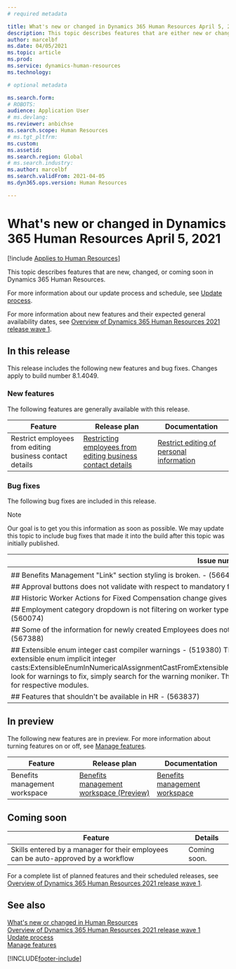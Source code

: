 ```yaml
---
# required metadata

title: What's new or changed in Dynamics 365 Human Resources April 5, 2021
description: This topic describes features that are either new or changed in Microsoft Dynamics 365 Human Resources for April 5, 2021.
author: marcelbf
ms.date: 04/05/2021
ms.topic: article
ms.prod:
ms.service: dynamics-human-resources
ms.technology:

# optional metadata

ms.search.form:
# ROBOTS:
audience: Application User
# ms.devlang:
ms.reviewer: anbichse
ms.search.scope: Human Resources
# ms.tgt_pltfrm:
ms.custom:
ms.assetid:
ms.search.region: Global
# ms.search.industry:
ms.author: marcelbf
ms.search.validFrom: 2021-04-05
ms.dyn365.ops.version: Human Resources

---
```


# What's new or changed in Dynamics 365 Human Resources April 5, 2021

[!include [Applies to Human Resources](../includes/applies-to-hr.md)]

This topic describes features that are new, changed, or coming soon in Dynamics 365 Human Resources.

For more information about our update process and schedule, see [Update process](hr-admin-setup-update-process.md).

For more information about new features and their expected general availability dates, see [Overview of Dynamics 365 Human Resources 2021 release wave 1](https://docs.microsoft.com/dynamics365-release-plan/2021wave1/human-resources/dynamics365-human-resources/).

## In this release

This release includes the following new features and bug fixes. Changes apply to build number 8.1.4049.

### New features

The following features are generally available with this release.

| Feature | Release plan | Documentation |
| --- | --- | --- |
| Restrict employees from editing business contact details | [Restricting employees from editing business contact details](https://docs.microsoft.com/dynamics365-release-plan/2020wave2/human-resources/dynamics365-human-resources/restrict-employees-editing-business-contact-details) | [Restrict editing of personal information](hr-employee-self-service-restrict-editing.md)|

### Bug fixes

The following bug fixes are included in this release.

> [!NOTE]
> Our goal is to get you this information as soon as possible. We may update this topic to include bug fixes that made it into the build after this topic was initially published.

| Issue number | Issue |  Description |
| --- | --- | --- |
| | | |
| ## Benefits Management "Link" section styling is broken. - (566404) | | |
| ## Approval buttons does not validate with respect to mandatory fields set on Review form - (550852) | | |
| ## Historic Worker Actions for Fixed Compensation change gives error for terminated users - (559564) | | |
| ## Employment category dropdown is not filtering on worker type and shows categories for employees and contractors - (560074) | | |
| ## Some of the information for newly created Employees does not sync immediately to the cdm_worker table in Dataverse - (567388) | | |
| ## Extensible enum integer cast compiler warnings - (519380) The following compiler warnings were found related to extensible enum implicit integer casts:ExtensibleEnumInNumericalAssignmentCastFromExtensibleEnumExtensibleEnumInComparisonAgainstNumericalValueTo look for warnings to fix, simply search for the warning moniker. They have been temporarily suppressed in CompileError.xml for respective modules. | | | 
| ## Features that shouldn't be available in HR - (563837) | | |

## In preview

The following new features are in preview. For more information about turning features on or off, see [Manage features](hr-admin-manage-features.md).

| Feature | Release plan | Documentation |
| --- | --- | --- |
| Benefits management workspace | [Benefits management workspace (Preview)](https://docs.microsoft.com/dynamics365-release-plan/2020wave2/human-resources/dynamics365-human-resources/benefits-management-workspace) | [Benefits management workspace](hr-benefits-management-workspace.md) |


## Coming soon

| Feature | Details |
| --- | --- |
| Skills entered by a manager for their employees can be auto-approved by a workflow | Coming soon. |

For a complete list of planned features and their scheduled releases, see [Overview of Dynamics 365 Human Resources 2021 release wave 1](https://docs.microsoft.com/dynamics365-release-plan/2021wave1/human-resources/dynamics365-human-resources/).

## See also

[What's new or changed in Human Resources](hr-admin-whats-new.md)</br>
[Overview of Dynamics 365 Human Resources 2021 release wave 1](https://docs.microsoft.com/dynamics365-release-plan/2021wave1/human-resources/dynamics365-human-resources/)</br>
[Update process](hr-admin-setup-update-process.md)</br>
[Manage features](hr-admin-manage-features.md)


[!INCLUDE[footer-include](../includes/footer-banner.md)]
